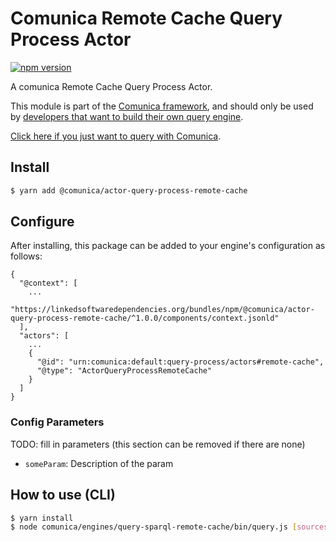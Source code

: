# Comunica Remote Cache Query Process Actor

[![npm version](https://badge.fury.io/js/%40comunica%2Factor-query-process-remote-cache.svg)](https://www.npmjs.com/package/@comunica/actor-query-process-remote-cache)

A comunica Remote Cache Query Process Actor.

This module is part of the [Comunica framework](https://github.com/comunica/comunica),
and should only be used by [developers that want to build their own query engine](https://comunica.dev/docs/modify/).

[Click here if you just want to query with Comunica](https://comunica.dev/docs/query/).

## Install

```bash
$ yarn add @comunica/actor-query-process-remote-cache
```

## Configure

After installing, this package can be added to your engine's configuration as follows:
```text
{
  "@context": [
    ...
    "https://linkedsoftwaredependencies.org/bundles/npm/@comunica/actor-query-process-remote-cache/^1.0.0/components/context.jsonld"
  ],
  "actors": [
    ...
    {
      "@id": "urn:comunica:default:query-process/actors#remote-cache",
      "@type": "ActorQueryProcessRemoteCache"
    }
  ]
}
```

### Config Parameters

TODO: fill in parameters (this section can be removed if there are none)

* `someParam`: Description of the param


## How to use (CLI)

```bash
$ yarn install
$ node comunica/engines/query-sparql-remote-cache/bin/query.js [sources] ...
```